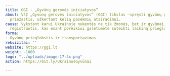 ```yaml
---
title: GGI - „Gyvūnų gerovės iniciatyvos“
about: VšĮ „Gyvūnų gerovės iniciatyvos“ (GGI) tikslas –spręsti gyvūnų gerovės problemų
  priežastis, užkertant kelią pasekmių atsiradimui.
cause: Vykstant karui Ukrainoje nukentės ne tik žmonės, bet ir gyvūnai, todėl kviečiame
  registruotis, kas esant poreikiui galėtumėte suteikti laikiną prieglobstį gyvūnams.
forma:
- Gyvūnų prieglobstis ir transportavimas
rekvizitai: ''
website: https://ggi.lt
weight: -1000
logo: "../uploads/image-17-4x.png"
action: https://bit.ly/UkrainosGyvūnai

---
```

